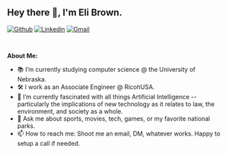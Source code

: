 ## Hey there 👋, I'm Eli Brown.

[![Github](https://img.shields.io/badge/-Github-000?style=flat&logo=Github&logoColor=white)](https://github.com/ebrown-32)
[![Linkedin](https://img.shields.io/badge/-LinkedIn-blue?style=flat&logo=Linkedin&logoColor=white)](https://www.linkedin.com/in/ebrown03/)
[![Gmail](https://img.shields.io/badge/-Gmail-c14438?style=flat&logo=Gmail&logoColor=white)](mailto:elibrown03@gmail.com)

&nbsp;

**About Me:**

- 📚 I’m currently studying computer science @ the University of Nebraska.
- 🛠️ I work as an Associate Engineer @ RicohUSA.
- 🌱 I’m currently fascinated with all things Artificial Intelligence -- particularly the implications of new technology as it relates to law, the environment, and society as a whole.
- 💬 Ask me about sports, movies, tech, games, or my favorite national parks.
- 📫 How to reach me: Shoot me an email, DM, whatever works. Happy to setup a call if needed.


